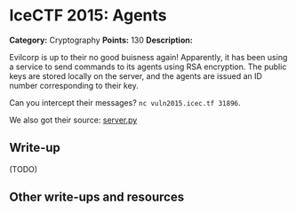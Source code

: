 # IceCTF 2015: Agents

**Category:** Cryptography
**Points:** 130
**Description:** 

<p>Evilcorp is up to their no good buisness again! Apparently, it has been using a service to send commands to its agents using RSA encryption. The public keys are stored locally on the server, and the agents are issued an ID number corresponding to their key.</p><p>Can you intercept their messages? <code>nc vuln2015.icec.tf 31896</code>.</p><p>We also got their source: <a target='_blank' href='/problem-static/stage4/crypto/agents/server.py'>server.py</a></p>

## Write-up

(TODO)

## Other write-ups and resources

